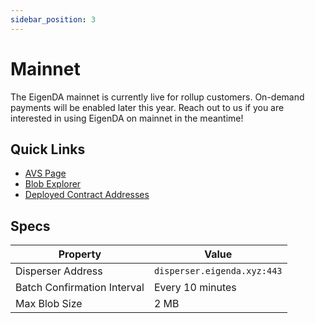 ```yaml
---
sidebar_position: 3
---
```


# Mainnet

The EigenDA mainnet is currently live for rollup customers. On-demand payments will be enabled later this year. Reach out to us if you are interested in using EigenDA on mainnet in the meantime! 

## Quick Links

* [AVS Page][2]
* [Blob Explorer][1]
* [Deployed Contract Addresses][3]

## Specs

| Property | Value |
| --- | --- |
| Disperser Address | `disperser.eigenda.xyz:443` |
| Batch Confirmation Interval | Every 10 minutes |
| Max Blob Size | 2 MB |

[1]: https://blobs.eigenda.xyz/
[2]: https://app.eigenlayer.xyz/avs/eigenda
[3]: https://github.com/Layr-Labs/eigenlayer-middleware/?tab=readme-ov-file#current-mainnet-deployment